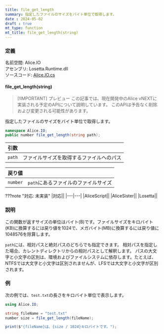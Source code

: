 ```yaml
---
title: file_get_length
summary: 指定したファイルのサイズをバイト単位で取得します。
date : 2024-05-02
draft : true
mt_type: function
mt_title: file_get_length(string)
---
```


### 定義
名前空間: Alice.IO<br/>
アセンブリ: Losetta.Runtime.dll<br/>
ソースコード: [Alice.IO.cs](https://github.com/WSOFT-Project/Losetta/blob/master/Losetta.Runtime/Alice.IO.cs)

#### file_get_length(string)

> [!IMPORTANT] プレビュー
> この記事では、現在開発中のAlice vNEXTに実装される予定のAPIについて説明しています。
> このAPIは予告なく削除および変更される可能性があります。

指定したファイルのサイズをバイト単位で取得します。

```cs title="AliceScript"
namespace Alice.IO;
public number file_get_length(string path);
```

|引数| |
|-|-|
|`path`|ファイルサイズを取得するファイルへのパス|

|戻り値| |
|-|-|
|`number`|`path`にあるファイルのファイルサイズ|

???note "対応: 未実装"
    |対応||
    |---|---|
    |AliceScript||
    |AliceSister||
    |Losetta||

### 説明

この関数が返すサイズの単位はバイト(B)です。ファイルサイズをキロバイト(KB)に換算するには戻り値を1024で、メガバイト(MB)に換算するには戻り値に1048576を除算します。

`path`には、相対パスと絶対パスのどちらでも指定できます。
相対パスを指定した場合、カレントディレクトリからの相対パスとして解釈します。
パスの大文字と小文字の区別は、環境およびファイルシステムに依存します。たとえば、NTFSでは大文字と小文字は区別されませんが、LFSでは大文字と小文字が区別されます。

### 例
次の例では、`test.txt`の長さをキロバイト単位で表示します。

```cs title="AliceScript"
using Alice.IO;

string fileName = "test.txt"
number size = file_get_length(fileName);

print($"{fileName}は、{size / 1024}キロバイトです。");
```
